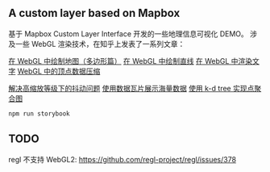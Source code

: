 ## A custom layer based on Mapbox

基于 Mapbox Custom Layer Interface 开发的一些地理信息可视化 DEMO。
涉及一些 WebGL 渲染技术，在知乎上发表了一系列文章：

[在 WebGL 中绘制地图（多边形篇）](https://zhuanlan.zhihu.com/p/52989166)
[在 WebGL 中绘制直线](https://zhuanlan.zhihu.com/p/59541559)
[在 WebGL 中渲染文字](https://zhuanlan.zhihu.com/p/65421383)
[WebGL 中的顶点数据压缩](https://zhuanlan.zhihu.com/p/67484498)

[解决高缩放等级下的抖动问题](https://zhuanlan.zhihu.com/p/57469121)
[使用数据瓦片展示海量数据](https://zhuanlan.zhihu.com/p/64130041)
[使用 k-d tree 实现点聚合图](https://zhuanlan.zhihu.com/p/64450167)

```bash
npm run storybook
```

## TODO

regl 不支持 WebGL2: https://github.com/regl-project/regl/issues/378
